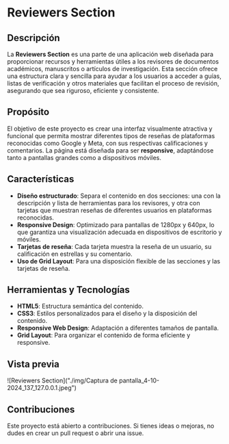 # Reviewers Section

## Descripción

La **Reviewers Section** es una parte de una aplicación web diseñada para proporcionar recursos y herramientas útiles a los revisores de documentos académicos, manuscritos o artículos de investigación. Esta sección ofrece una estructura clara y sencilla para ayudar a los usuarios a acceder a guías, listas de verificación y otros materiales que facilitan el proceso de revisión, asegurando que sea riguroso, eficiente y consistente.

## Propósito

El objetivo de este proyecto es crear una interfaz visualmente atractiva y funcional que permita mostrar diferentes tipos de reseñas de plataformas reconocidas como Google y Meta, con sus respectivas calificaciones y comentarios. La página está diseñada para ser **responsive**, adaptándose tanto a pantallas grandes como a dispositivos móviles.

## Características

- **Diseño estructurado**: Separa el contenido en dos secciones: una con la descripción y lista de herramientas para los revisores, y otra con tarjetas que muestran reseñas de diferentes usuarios en plataformas reconocidas.
- **Responsive Design**: Optimizado para pantallas de 1280px y 640px, lo que garantiza una visualización adecuada en dispositivos de escritorio y móviles.
- **Tarjetas de reseña**: Cada tarjeta muestra la reseña de un usuario, su calificación en estrellas y su comentario.
- **Uso de Grid Layout**: Para una disposición flexible de las secciones y las tarjetas de reseña.

## Herramientas y Tecnologías

- **HTML5**: Estructura semántica del contenido.
- **CSS3**: Estilos personalizados para el diseño y la disposición del contenido.
- **Responsive Web Design**: Adaptación a diferentes tamaños de pantalla.
- **Grid Layout**: Para organizar el contenido de forma eficiente y responsive.

## Vista previa

![Reviewers Section]("./img/Captura de pantalla_4-10-2024_137_127.0.0.1.jpeg")

## Contribuciones

Este proyecto está abierto a contribuciones. Si tienes ideas o mejoras, no dudes en crear un pull request o abrir una issue.
